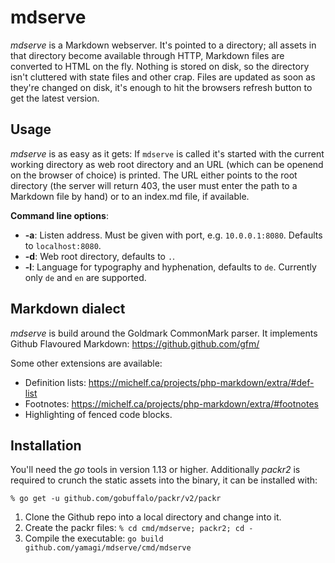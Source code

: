 # mdserve

*mdserve* is a Markdown webserver. It's pointed to a directory; all
assets in that directory become available through HTTP, Markdown files
are converted to HTML on the fly. Nothing is stored on disk, so the
directory isn't cluttered with state files and other crap. Files are
updated as soon as they're changed on disk, it's enough to hit the
browsers refresh button to get the latest version.


## Usage

*mdserve* is as easy as it gets: If `mdserve` is called it's started
with the current working directory as web root directory and an URL
(which can be openend on the browser of choice) is printed. The URL
either points to the root directory (the server will return 403, the
user must enter the path to a Markdown file by hand) or to an index.md
file, if available.

**Command line options**:

* **-a**: Listen address. Must be given with port, e.g. `10.0.0.1:8080`.
  Defaults to `localhost:8080`.
* **-d**: Web root directory, defaults to `.`.
* **-l**: Language for typography and hyphenation, defaults to `de`.
  Currently only `de` and `en` are supported.


## Markdown dialect

*mdserve* is build around the Goldmark CommonMark parser. It implements
Github Flavoured Markdown: https://github.github.com/gfm/

Some other extensions are available:

* Definition lists: https://michelf.ca/projects/php-markdown/extra/#def-list
* Footnotes: https://michelf.ca/projects/php-markdown/extra/#footnotes
* Highlighting of fenced code blocks.


## Installation

You'll need the *go* tools in version 1.13 or higher. Additionally
*packr2* is required to crunch the static assets into the binary, it
can be installed with:

  `% go get -u github.com/gobuffalo/packr/v2/packr`

1. Clone the Github repo into a local directory and change into it.
2. Create the packr files: `% cd cmd/mdserve; packr2; cd -`
3. Compile the executable: `go build github.com/yamagi/mdserve/cmd/mdserve`
